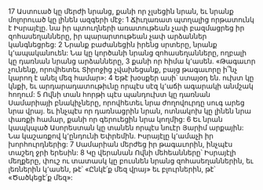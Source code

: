 17 Աստուած կը մերժի նրանց,
քանի որ չլսեցին նրան,
եւ նրանք մոլորուած կը լինեն ազգերի մէջ:
1 Ճիւղառատ պտղալից որթատունկ է Իսրայէլը.
նա իր պտուղների առատութեան չափ բազմացրեց իր զոհասեղանները,
իր պարարտութեան չափ արձաններ կանգնեցրեց:
2 Նրանք բաժանեցին իրենց սրտերը, նրանք կ՚ապականուեն:
Նա կը կործանի նրանց զոհասեղանները, ողբալի կը դառնան նրանց արձանները,
3 քանի որ հիմա կ՚ասեն. «Թագաւոր չունենք,
որովհետեւ Տիրոջից չվախեցանք,
բայց թագաւորը ի՞նչ կարող է անել մեզ համար»:
4 Եթէ խօսքեր ասի՝ ստայօդ են.
ուխտ կը կնքի,
եւ արդարադատութիւնը որպէս սէզ կ՚աճի ագարակի անմշակ հողում:
5 Ովնի տան հորթի պէս պանդուխտ կը դառնան Սամարիայի բնակիչները,
որովհետեւ նրա ժողովուրդը սուգ արեց նրա վրայ.
եւ ինչպէս որ դառնացրին նրան,
ոտնակոխ կը լինեն նրա փառքի համար,
քանի որ գերուեցին նրա կողմից:
6 Եւ նրան կապկպած Ասորեստան կը տանեն որպէս նուէր Յարիմ արքային:
Նա կաշառքով կ՚ընդունի Եփրեմին.
Իսրայէլը կ՚ամաչի իր խորհուրդներից:
7 Սամարիան մերժեց իր թագաւորին,
ինչպէս տաշեղ ջրի երեսին:
8 Կը վերանան Ովնի մեհեանները՝ Իսրայէլի մեղքերը,
փուշ ու տատասկ կը բուսնեն նրանց զոհասեղաններին,
եւ լեռներին կ՚ասեն, թէ՝ «Ընկէ՛ք մեզ վրայ»
եւ բլուրներին, թէ՝ «Ծածկեցէ՛ք մեզ»:
